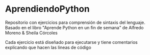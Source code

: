 # AprendiendoPython
Repositorio con ejercicios para comprensión de sintaxis del lenguaje. 
Basado en el libro "Aprende Python en un fin de semana" de Alfredo Moreno &amp; Sheila Córcoles 

Cada ejercicio está diseñado para ejecutarse y tiene comentarios explicando que hacen las
lineas de código 
